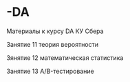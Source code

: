 # -DA
Материалы к курсу DA КУ Сбера 

Занятие 11 теория вероятности

Зянятие 12  математическая статистика

Занятие 13 A/B-тестирование
